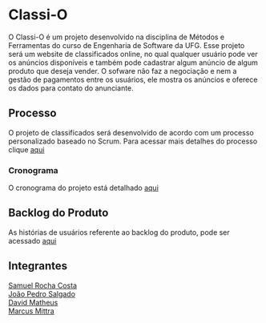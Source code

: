 # Classi-O
O Classi-O é um projeto desenvolvido na disciplina de Métodos e Ferramentas do curso de Engenharia de Software da UFG. Esse projeto será um website de classificados online, no qual qualquer usuário pode ver os anúncios disponíveis e também pode cadastrar algum anúncio de algum produto que deseja vender. O sofware não faz a negociação e nem a gestão de pagamentos entre os usuários, ele mostra os anúncios e oferece os dados para contato do anunciante.

## Processo
O projeto de classificados será desenvolvido de acordo com um processo personalizado baseado no Scrum. Para acessar mais detalhes do processo clique [aqui](https://github.com/MSSDavid/mfs/blob/master/Docs/Processo/Processo.md)

### Cronograma
O cronograma do projeto está detalhado [aqui](https://github.com/MSSDavid/mfs/blob/master/Docs/cronograma.md)

## Backlog do Produto
As histórias de usuários referente ao backlog do produto, pode ser acessado [aqui](https://github.com/MSSDavid/mfs/blob/master/Docs/Hist%C3%B3rias%20de%20Usu%C3%A1rio.md)


## Integrantes
[Samuel Rocha Costa](https://github.com/samuelrcosta)  
[João Pedro Salgado](https://github.com/joaopsalgado)  
[David Matheus](https://github.com/MSSDavid)  
[Marcus Mittra](https://github.com/MitraTheAngrod)
